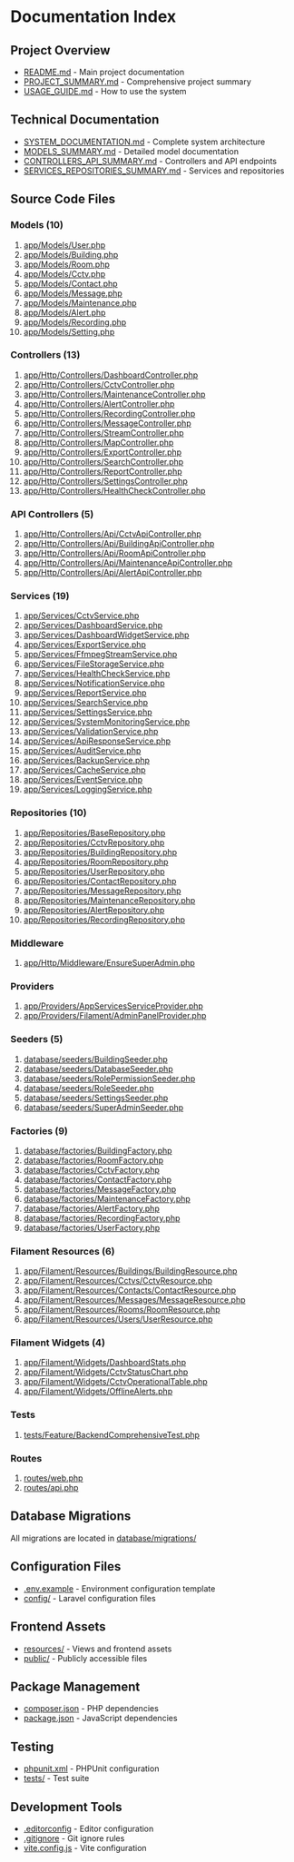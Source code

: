 # Documentation Index

## Project Overview
- [README.md](README.md) - Main project documentation
- [PROJECT_SUMMARY.md](PROJECT_SUMMARY.md) - Comprehensive project summary
- [USAGE_GUIDE.md](USAGE_GUIDE.md) - How to use the system

## Technical Documentation
- [SYSTEM_DOCUMENTATION.md](SYSTEM_DOCUMENTATION.md) - Complete system architecture
- [MODELS_SUMMARY.md](MODELS_SUMMARY.md) - Detailed model documentation
- [CONTROLLERS_API_SUMMARY.md](CONTROLLERS_API_SUMMARY.md) - Controllers and API endpoints
- [SERVICES_REPOSITORIES_SUMMARY.md](SERVICES_REPOSITORIES_SUMMARY.md) - Services and repositories

## Source Code Files

### Models (10)
1. [app/Models/User.php](app/Models/User.php)
2. [app/Models/Building.php](app/Models/Building.php)
3. [app/Models/Room.php](app/Models/Room.php)
4. [app/Models/Cctv.php](app/Models/Cctv.php)
5. [app/Models/Contact.php](app/Models/Contact.php)
6. [app/Models/Message.php](app/Models/Message.php)
7. [app/Models/Maintenance.php](app/Models/Maintenance.php)
8. [app/Models/Alert.php](app/Models/Alert.php)
9. [app/Models/Recording.php](app/Models/Recording.php)
10. [app/Models/Setting.php](app/Models/Setting.php)

### Controllers (13)
1. [app/Http/Controllers/DashboardController.php](app/Http/Controllers/DashboardController.php)
2. [app/Http/Controllers/CctvController.php](app/Http/Controllers/CctvController.php)
3. [app/Http/Controllers/MaintenanceController.php](app/Http/Controllers/MaintenanceController.php)
4. [app/Http/Controllers/AlertController.php](app/Http/Controllers/AlertController.php)
5. [app/Http/Controllers/RecordingController.php](app/Http/Controllers/RecordingController.php)
6. [app/Http/Controllers/MessageController.php](app/Http/Controllers/MessageController.php)
7. [app/Http/Controllers/StreamController.php](app/Http/Controllers/StreamController.php)
8. [app/Http/Controllers/MapController.php](app/Http/Controllers/MapController.php)
9. [app/Http/Controllers/ExportController.php](app/Http/Controllers/ExportController.php)
10. [app/Http/Controllers/SearchController.php](app/Http/Controllers/SearchController.php)
11. [app/Http/Controllers/ReportController.php](app/Http/Controllers/ReportController.php)
12. [app/Http/Controllers/SettingsController.php](app/Http/Controllers/SettingsController.php)
13. [app/Http/Controllers/HealthCheckController.php](app/Http/Controllers/HealthCheckController.php)

### API Controllers (5)
1. [app/Http/Controllers/Api/CctvApiController.php](app/Http/Controllers/Api/CctvApiController.php)
2. [app/Http/Controllers/Api/BuildingApiController.php](app/Http/Controllers/Api/BuildingApiController.php)
3. [app/Http/Controllers/Api/RoomApiController.php](app/Http/Controllers/Api/RoomApiController.php)
4. [app/Http/Controllers/Api/MaintenanceApiController.php](app/Http/Controllers/Api/MaintenanceApiController.php)
5. [app/Http/Controllers/Api/AlertApiController.php](app/Http/Controllers/Api/AlertApiController.php)

### Services (19)
1. [app/Services/CctvService.php](app/Services/CctvService.php)
2. [app/Services/DashboardService.php](app/Services/DashboardService.php)
3. [app/Services/DashboardWidgetService.php](app/Services/DashboardWidgetService.php)
4. [app/Services/ExportService.php](app/Services/ExportService.php)
5. [app/Services/FfmpegStreamService.php](app/Services/FfmpegStreamService.php)
6. [app/Services/FileStorageService.php](app/Services/FileStorageService.php)
7. [app/Services/HealthCheckService.php](app/Services/HealthCheckService.php)
8. [app/Services/NotificationService.php](app/Services/NotificationService.php)
9. [app/Services/ReportService.php](app/Services/ReportService.php)
10. [app/Services/SearchService.php](app/Services/SearchService.php)
11. [app/Services/SettingsService.php](app/Services/SettingsService.php)
12. [app/Services/SystemMonitoringService.php](app/Services/SystemMonitoringService.php)
13. [app/Services/ValidationService.php](app/Services/ValidationService.php)
14. [app/Services/ApiResponseService.php](app/Services/ApiResponseService.php)
15. [app/Services/AuditService.php](app/Services/AuditService.php)
16. [app/Services/BackupService.php](app/Services/BackupService.php)
17. [app/Services/CacheService.php](app/Services/CacheService.php)
18. [app/Services/EventService.php](app/Services/EventService.php)
19. [app/Services/LoggingService.php](app/Services/LoggingService.php)

### Repositories (10)
1. [app/Repositories/BaseRepository.php](app/Repositories/BaseRepository.php)
2. [app/Repositories/CctvRepository.php](app/Repositories/CctvRepository.php)
3. [app/Repositories/BuildingRepository.php](app/Repositories/BuildingRepository.php)
4. [app/Repositories/RoomRepository.php](app/Repositories/RoomRepository.php)
5. [app/Repositories/UserRepository.php](app/Repositories/UserRepository.php)
6. [app/Repositories/ContactRepository.php](app/Repositories/ContactRepository.php)
7. [app/Repositories/MessageRepository.php](app/Repositories/MessageRepository.php)
8. [app/Repositories/MaintenanceRepository.php](app/Repositories/MaintenanceRepository.php)
9. [app/Repositories/AlertRepository.php](app/Repositories/AlertRepository.php)
10. [app/Repositories/RecordingRepository.php](app/Repositories/RecordingRepository.php)

### Middleware
1. [app/Http/Middleware/EnsureSuperAdmin.php](app/Http/Middleware/EnsureSuperAdmin.php)

### Providers
1. [app/Providers/AppServicesServiceProvider.php](app/Providers/AppServicesServiceProvider.php)
2. [app/Providers/Filament/AdminPanelProvider.php](app/Providers/Filament/AdminPanelProvider.php)

### Seeders (5)
1. [database/seeders/BuildingSeeder.php](database/seeders/BuildingSeeder.php)
2. [database/seeders/DatabaseSeeder.php](database/seeders/DatabaseSeeder.php)
3. [database/seeders/RolePermissionSeeder.php](database/seeders/RolePermissionSeeder.php)
4. [database/seeders/RoleSeeder.php](database/seeders/RoleSeeder.php)
5. [database/seeders/SettingsSeeder.php](database/seeders/SettingsSeeder.php)
6. [database/seeders/SuperAdminSeeder.php](database/seeders/SuperAdminSeeder.php)

### Factories (9)
1. [database/factories/BuildingFactory.php](database/factories/BuildingFactory.php)
2. [database/factories/RoomFactory.php](database/factories/RoomFactory.php)
3. [database/factories/CctvFactory.php](database/factories/CctvFactory.php)
4. [database/factories/ContactFactory.php](database/factories/ContactFactory.php)
5. [database/factories/MessageFactory.php](database/factories/MessageFactory.php)
6. [database/factories/MaintenanceFactory.php](database/factories/MaintenanceFactory.php)
7. [database/factories/AlertFactory.php](database/factories/AlertFactory.php)
8. [database/factories/RecordingFactory.php](database/factories/RecordingFactory.php)
9. [database/factories/UserFactory.php](database/factories/UserFactory.php)

### Filament Resources (6)
1. [app/Filament/Resources/Buildings/BuildingResource.php](app/Filament/Resources/Buildings/BuildingResource.php)
2. [app/Filament/Resources/Cctvs/CctvResource.php](app/Filament/Resources/Cctvs/CctvResource.php)
3. [app/Filament/Resources/Contacts/ContactResource.php](app/Filament/Resources/Contacts/ContactResource.php)
4. [app/Filament/Resources/Messages/MessageResource.php](app/Filament/Resources/Messages/MessageResource.php)
5. [app/Filament/Resources/Rooms/RoomResource.php](app/Filament/Resources/Rooms/RoomResource.php)
6. [app/Filament/Resources/Users/UserResource.php](app/Filament/Resources/Users/UserResource.php)

### Filament Widgets (4)
1. [app/Filament/Widgets/DashboardStats.php](app/Filament/Widgets/DashboardStats.php)
2. [app/Filament/Widgets/CctvStatusChart.php](app/Filament/Widgets/CctvStatusChart.php)
3. [app/Filament/Widgets/CctvOperationalTable.php](app/Filament/Widgets/CctvOperationalTable.php)
4. [app/Filament/Widgets/OfflineAlerts.php](app/Filament/Widgets/OfflineAlerts.php)

### Tests
1. [tests/Feature/BackendComprehensiveTest.php](tests/Feature/BackendComprehensiveTest.php)

### Routes
1. [routes/web.php](routes/web.php)
2. [routes/api.php](routes/api.php)

## Database Migrations
All migrations are located in [database/migrations/](database/migrations/)

## Configuration Files
- [.env.example](.env.example) - Environment configuration template
- [config/](config/) - Laravel configuration files

## Frontend Assets
- [resources/](resources/) - Views and frontend assets
- [public/](public/) - Publicly accessible files

## Package Management
- [composer.json](composer.json) - PHP dependencies
- [package.json](package.json) - JavaScript dependencies

## Testing
- [phpunit.xml](phpunit.xml) - PHPUnit configuration
- [tests/](tests/) - Test suite

## Development Tools
- [.editorconfig](.editorconfig) - Editor configuration
- [.gitignore](.gitignore) - Git ignore rules
- [vite.config.js](vite.config.js) - Vite configuration
